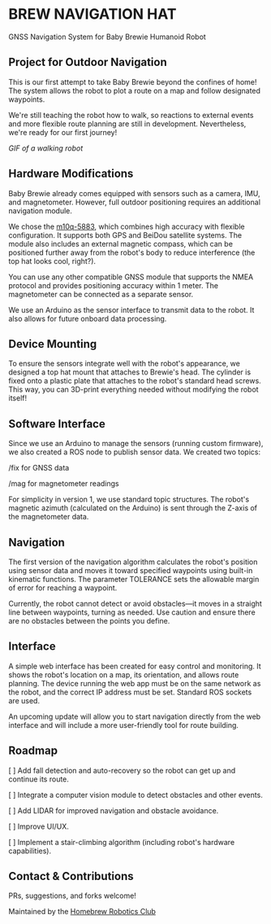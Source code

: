 # BREW NAVIGATION HAT

GNSS Navigation System for Baby Brewie Humanoid Robot


## Project for Outdoor Navigation 
This is our first attempt to take Baby Brewie beyond the confines of home! The system allows the robot to plot a route on a map and follow designated waypoints.

We're still teaching the robot how to walk, so reactions to external events and more flexible route planning are still in development. Nevertheless, we're ready for our first journey!

*GIF of a walking robot*

## Hardware Modifications

Baby Brewie already comes equipped with sensors such as a camera, IMU, and magnetometer. However, full outdoor positioning requires an additional navigation module.

We chose the [m10q-5883](https://www.amazon.com/SEQURE-QMC5883L-Generation-Satellite-Positioning/dp/B0D7Q27CT1/ref=sr_1_1_sspa?dib=eyJ2IjoiMSJ9.jlcnhNQRlH3o-y2BIEbsQQNZcIPBubezLJw1O1g2KxPrWwBrviAeHA2hbdbgYx_6FCcfFhE_djhfPpoK4UQ7rQ.jWLKipKZi6yJKajP8wiL6kxLyVs6sYejv4COSPA7GUk&dib_tag=se&keywords=m10q-5883&qid=1748936161&sr=8-1-spons&sp_csd=d2lkZ2V0TmFtZT1zcF9hdGY&th=1), which combines high accuracy with flexible configuration. It supports both GPS and BeiDou satellite systems. The module also includes an external magnetic compass, which can be positioned further away from the robot's body to reduce interference (the top hat looks cool, right?).

You can use any other compatible GNSS module that supports the NMEA protocol and provides positioning accuracy within 1 meter. The magnetometer can be connected as a separate sensor.

We use an Arduino as the sensor interface to transmit data to the robot. It also allows for future onboard data processing.

## Device Mounting

To ensure the sensors integrate well with the robot's appearance, we designed a top hat mount that attaches to Brewie's head. The cylinder is fixed onto a plastic plate that attaches to the robot's standard head screws. This way, you can 3D-print everything needed without modifying the robot itself!

## Software Interface

Since we use an Arduino to manage the sensors (running custom firmware), we also created a ROS node to publish sensor data. We created two topics:

/fix for GNSS data

/mag for magnetometer readings

For simplicity in version 1, we use standard topic structures. The robot's magnetic azimuth (calculated on the Arduino) is sent through the Z-axis of the magnetometer data.

## Navigation

The first version of the navigation algorithm calculates the robot's position using sensor data and moves it toward specified waypoints using built-in kinematic functions. The parameter TOLERANCE sets the allowable margin of error for reaching a waypoint.

Currently, the robot cannot detect or avoid obstacles—it moves in a straight line between waypoints, turning as needed. Use caution and ensure there are no obstacles between the points you define.

## Interface

A simple web interface has been created for easy control and monitoring. It shows the robot's location on a map, its orientation, and allows route planning. The device running the web app must be on the same network as the robot, and the correct IP address must be set. Standard ROS sockets are used.

An upcoming update will allow you to start navigation directly from the web interface and will include a more user-friendly tool for route building.

## Roadmap

[ ] Add fall detection and auto-recovery so the robot can get up and continue its route.

[ ] Integrate a computer vision module to detect obstacles and other events.

[ ] Add LIDAR for improved navigation and obstacle avoidance.

[ ] Improve UI/UX.

[ ] Implement a stair-climbing algorithm (including robot's hardware capabilities).

## Contact & Contributions

PRs, suggestions, and forks welcome!

Maintained by the [Homebrew Robotics Club](https://github.com/homebrew-robotics-club)


&nbsp;
